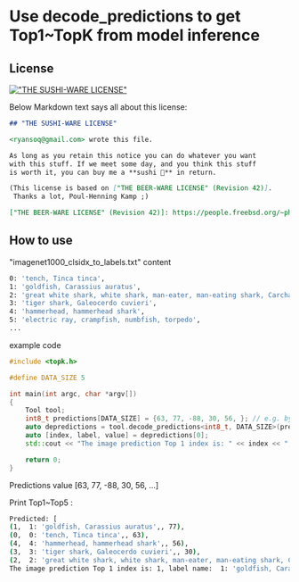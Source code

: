 # Use decode_predictions to get Top1~TopK from model inference

## License

[!["THE SUSHI-WARE LICENSE"](https://img.shields.io/badge/license-SUSHI--WARE%F0%9F%8D%A3-blue.svg)](https://github.com/MakeNowJust/sushi-ware)

Below Markdown text says all about this license:

```markdown
## "THE SUSHI-WARE LICENSE"

<ryansoq@gmail.com> wrote this file.

As long as you retain this notice you can do whatever you want
with this stuff. If we meet some day, and you think this stuff
is worth it, you can buy me a **sushi 🍣** in return.

(This license is based on ["THE BEER-WARE LICENSE" (Revision 42)].
 Thanks a lot, Poul-Henning Kamp ;)

["THE BEER-WARE LICENSE" (Revision 42)]: https://people.freebsd.org/~phk/
```
## How to use

"imagenet1000_clsidx_to_labels.txt" content

```sh
0: 'tench, Tinca tinca',
1: 'goldfish, Carassius auratus',
2: 'great white shark, white shark, man-eater, man-eating shark, Carcharodon carcharias',
3: 'tiger shark, Galeocerdo cuvieri',
4: 'hammerhead, hammerhead shark',
5: 'electric ray, crampfish, numbfish, torpedo',
...
```

example code

```c++
#include <topk.h>

#define DATA_SIZE 5

int main(int argc, char *argv[])
{
    Tool tool;
    int8_t predictions[DATA_SIZE] = {63, 77, -88, 30, 56, }; // e.g. by some inference
    auto depredictions = tool.decode_predictions<int8_t, DATA_SIZE>(predictions, top = 5, "imagenet1000_clsidx_to_labels.txt");
    auto [index, label, value] = depredictions[0];
    std::cout << "The image prediction Top 1 index is: " << index << ", label name: " << label << ", confidence: " << (float)value << std::endl;

    return 0;
}
```
Predictions value [63, 77, -88, 30, 56, ...]

Print Top1~Top5 : 

```sh
Predicted: [
(1,  1: 'goldfish, Carassius auratus',, 77),
(0,  0: 'tench, Tinca tinca',, 63),
(4,  4: 'hammerhead, hammerhead shark',, 56),
(3,  3: 'tiger shark, Galeocerdo cuvieri',, 30),
(2,  2: 'great white shark, white shark, man-eater, man-eating shark, Carcharodon carcharias',, -88)]
The image prediction Top 1 index is: 1, label name:  1: 'goldfish, Carassius auratus',, confidence: 77
```
